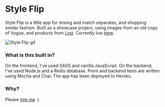 # Style Flip

Style Flip is a little app for mixing and match separates, and shopping similar fashion. Built as a showcase project, using images from an old copy of Vogue, and products from [Lyst](http://lyst.co.uk). Currently live [here](http://style-flip.herokuapp.com).

![Style Flip gif](https://cloud.githubusercontent.com/assets/10683087/13429221/1fb2f46a-dfb7-11e5-9d5e-a085edf3e631.gif)

### What is this built in?

On the frontend, I've used SASS and vanilla JavaScript. On the backend, I've used Node.js and a Redis database. Front and backend tests are written using Mocha and Chai. The app has been deployed to Heroku.

### Why?

Please [hire me](http://msmichellegar.github.io) :)
